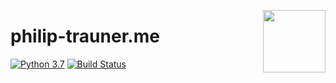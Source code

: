 <img align="right" src="https://secure.gravatar.com/avatar/8325743a54507f02086dbe03d282c63c?s=500" width="100"></img>
# philip-trauner.me
[![Python 3.7](https://img.shields.io/badge/python-3.7-%233572A5.svg)](https://docs.python.org/3/whatsnew/3.7.html)
[![Build Status](https://travis-ci.org/PhilipTrauner/philip-trauner.me.svg?branch=master)](https://travis-ci.org/PhilipTrauner/philip-trauner.me)
